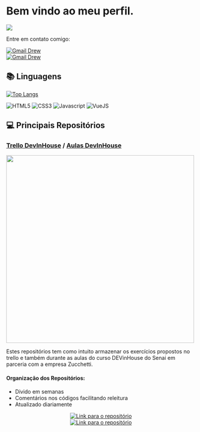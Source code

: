 # Bem vindo ao meu perfil.

![](https://github-readme-stats.vercel.app/api?username=vdr3w&theme=blue-green)

Entre em contato comigo: 
<div>
    <a href="mailto:drewvieirasocial@gmail.com"><img src="https://img.shields.io/badge/Gmail-D14836?style=for-the-badge&logo=gmail&logoColor=white" alt="Gmail Drew" /></a>
</div>
<div>
    <a href="https://www.linkedin.com/in/vieiradrew/"><img src="https://img.shields.io/badge/LinkedIn-0077B5?style=for-the-badge&logo=linkedin&logoColor=white" alt="Gmail Drew" /></a>
</div>

## 📚 Linguagens

[![Top Langs](https://github-readme-stats.vercel.app/api/top-langs/?username=vdr3w&layout=compact&theme=radical)](https://github.com/anuraghazra/github-readme-stats)

![HTML5](https://img.shields.io/badge/html5-E34F26?style=for-the-badge&logo=html5&logoColor=black)
![CSS3](https://img.shields.io/badge/css3-1572B6?style=for-the-badge&logo=css3&logoColor=black)
![Javascript](https://img.shields.io/badge/javascript-F7DF1E?style=for-the-badge&logo=javascript&logoColor=black)
![VueJS](https://img.shields.io/badge/Vue.js-35495E?style=for-the-badge&logo=vue.js&logoColor=4FC08D)

## 💻 Principais Repositórios

### [Trello DevInHouse](https://github.com/vdr3w/trellodevinhouse) / [Aulas DevInHouse](https://github.com/vdr3w/aulasdevinhouse)

<div align="left">
    <img src="https://camo.githubusercontent.com/4b37db8bd39e0377d29baed81fbfe9005d2d15f0ed6495968641493af09d3b44/68747470733a2f2f6c61623336352e7365736973656e61692e6f72672e62722f696d672f646576696e686f7573652d6c6f676f2e706e67" width="500" />
</div>

Estes repositórios tem como intuito armazenar os exercícios propostos no trello e também durante as aulas do curso DEVinHouse do Senai em parceria com a empresa Zucchetti.

#### Organização dos Repositórios:

- Divido em semanas
- Comentários nos códigos facilitando releitura
- Atualizado diariamente

<div align="center">
    <a href="https://github.com/vdr3w/trellodevinhouse"><img src="https://img.shields.io/badge/Trello%20DevInHouse-8A2BE2" alt="Link para o repositório" /></a>
</div> 
<div align="center">
    <a href="https://github.com/vdr3w/aulasdevinhouse"><img src="https://img.shields.io/badge/Aulas%20DevInHouse-8A2BE2" alt="Link para o repositório" /></a>
</div>
